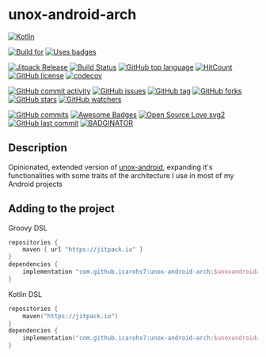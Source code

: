 # unox-android-arch

[![Kotlin](https://upload.wikimedia.org/wikipedia/commons/thumb/7/74/Kotlin-logo.svg/240px-Kotlin-logo.svg.png)](
https://kotlinlang.org)

[![Build for](https://forthebadge.com/images/badges/built-for-android.svg)](
https://forthebadge.com/)
[![Uses badges](https://forthebadge.com/images/badges/uses-badges.svg)](
https://forthebadge.com/)

[![Jitpack Release](https://jitpack.io/v/icarohs7/unox-android-arch.svg)](
https://jitpack.io/#icarohs7/unox-android-arch)
[![Build Status](https://travis-ci.org/icarohs7/unox-android-arch.svg?branch=master)](
https://travis-ci.org/icarohs7/unox-android-arch)
[![GitHub top language](https://img.shields.io/github/languages/top/icarohs7/unox-android-arch.svg)](
https://github.com/icarohs7/unox-android-arch/search?l=kotlin)
[![HitCount](http://hits.dwyl.io/icarohs7/unox-android-arch.svg)](
http://hits.dwyl.io/icarohs7/unox-android-arch)
[![GitHub license](https://img.shields.io/github/license/icarohs7/unox-android-arch.svg)](
https://github.com/icarohs7/unox-android-arch/blob/master/LICENSE)
[![codecov](https://codecov.io/gh/icarohs7/unox-android-arch/branch/master/graph/badge.svg)](
https://codecov.io/gh/icarohs7/unox-android-arch)

[![GitHub commit activity](https://img.shields.io/github/commit-activity/w/icarohs7/unox-android-arch.svg)](
https://github.com/icarohs7/unox-android-arch/commits/master)
[![GitHub issues](https://img.shields.io/github/issues/icarohs7/unox-android-arch.svg)](
https://github.com/icarohs7/unox-android-arch/issues)
[![GitHub tag](https://img.shields.io/github/tag/icarohs7/unox-android-arch.svg)](
https://github.com/icarohs7/unox-android-arch/releases)
[![GitHub forks](https://img.shields.io/github/forks/icarohs7/unox-android-arch.svg?style=social&label=Fork)](
https://github.com/icarohs7/unox-android-arch/fork)
[![GitHub stars](https://img.shields.io/github/stars/icarohs7/unox-android-arch.svg?style=social&label=Stars)](
https://github.com/icarohs7/unox-android-arch)
[![GitHub watchers](https://img.shields.io/github/watchers/icarohs7/unox-android-arch.svg?style=social&label=Watch)](
https://github.com/icarohs7/unox-android-arch/subscription)

[![GitHub commits](https://img.shields.io/github/commits-since/icarohs7/unox-android-arch/v0.1.svg)](
https://github.com/icarohs7/unox-android-arch/releases/v0.1)
[![Awesome Badges](https://img.shields.io/badge/badges-awesome-green.svg)](
https://github.com/Naereen/badges)
[![Open Source Love svg2](https://badges.frapsoft.com/os/v2/open-source.svg?v=103)](
https://github.com/ellerbrock/open-source-badges/)
[![GitHub last commit](https://img.shields.io/github/last-commit/icarohs7/unox-android-arch.svg)](
https://github.com/icarohs7/unox-android-arch/commits/master)
[![BADGINATOR](https://badginator.herokuapp.com/icarohs7/unox-android-arch.svg)](
https://github.com/defunctzombie/badginator)

## Description
Opinionated, extended version of [unox-android](https://github.com/icarohs7/unox-android), expanding  it's
functionalities with some traits of the architecture I use in most of my Android projects

## Adding to the project

Groovy DSL
```groovy
repositories {
    maven { url "https://jitpack.io" }
}
dependencies {
    implementation "com.github.icarohs7:unox-android-arch:$unoxandroidarch_version"
}
```

Kotlin DSL
```kotlin
repositories {
    maven("https://jitpack.io")
}
dependencies {
    implementation("com.github.icarohs7:unox-android-arch:$unoxandroidarch_version")
}
```